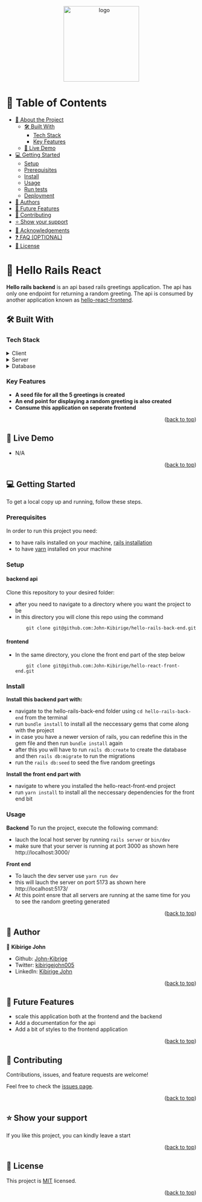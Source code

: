 <a name="readme-top"></a>

<!--
HOW TO USE:
This is an example of how you may give instructions on setting up your project locally.

Modify this file to match your project and remove sections that don't apply.

REQUIRED SECTIONS:
- Table of Contents
- About the Project
  - Built With
  - Live Demo
- Getting Started
- Authors
- Future Features
- Contributing
- Show your support
- Acknowledgements
- License

OPTIONAL SECTIONS:
- FAQ

After you're finished please remove all the comments and instructions!
-->

<div align="center">
  <!-- You are encouraged to replace this logo with your own! Otherwise you can also remove it. -->
  <img src="https://mlkwvqnwev8l.i.optimole.com/w:776/h:291/q:mauto/dpr:1.5/https://www.railscarma.com/wp-content/uploads/2016/07/Application-API-with-Ruby-on-Rails-1.jpg" alt="logo" width="200"  height="auto" />
  <br/>

</div>

<!-- TABLE OF CONTENTS -->

# 📗 Table of Contents

- [📖 About the Project](#about-project)
  - [🛠 Built With](#built-with)
    - [Tech Stack](#tech-stack)
    - [Key Features](#key-features)
  - [🚀 Live Demo](#live-demo)
- [💻 Getting Started](#getting-started)
  - [Setup](#setup)
  - [Prerequisites](#prerequisites)
  - [Install](#install)
  - [Usage](#usage)
  - [Run tests](#run-tests)
  - [Deployment](#triangular_flag_on_post-deployment)
- [👥 Authors](#authors)
- [🔭 Future Features](#future-features)
- [🤝 Contributing](#contributing)
- [⭐️ Show your support](#support)
- [🙏 Acknowledgements](#acknowledgements)
- [❓ FAQ (OPTIONAL)](#faq)
- [📝 License](#license)

<!-- PROJECT DESCRIPTION -->

# 📖 Hello Rails React<a name="about-project"></a>

**Hello rails backend** is an api based rails greetings application. The api has only one endpoint for returning a random greeting. The api is consumed by another application known as [hello-react-frontend](https://github.com/John-Kibirige/hello-react-front-end).

## 🛠 Built With <a name="built-with"></a>

### Tech Stack <a name="tech-stack"></a>

<details>
  <summary>Client</summary>
  <ul>
    <li><a href="https://reactjs.org/">React</a></li>
    <li><a href="https://redux.js.org/">Redux</a></li>
    <li><a href="https://vitejs.dev/guide/">vite</a></li>
  </ul>
</details>

<details>
  <summary>Server</summary>
  <ul>
    <li><a href="https://rubyonrails.org/">Ruby on Rails</a></li>
  </ul>
</details>

<details>
<summary>Database</summary>
  <ul>
    <li><a href="https://www.postgresql.org/">PostgreSQL</a></li>
  </ul>
</details>

<!-- Features -->

### Key Features <a name="key-features"></a>
- **A seed file for all the 5 greetings is created**
- **An end point for displaying a random greeting is also created**
- **Consume this application on seperate frontend**

<p align="right">(<a href="#readme-top">back to top</a>)</p>

<!-- LIVE DEMO -->

## 🚀 Live Demo <a name="live-demo"></a>
- N/A

<p align="right">(<a href="#readme-top">back to top</a>)</p>

<!-- GETTING STARTED -->

## 💻 Getting Started <a name="getting-started"></a>

To get a local copy up and running, follow these steps.

### Prerequisites

In order to run this project you need:
- to have rails installed on your machine, [rails installation](https://guides.rubyonrails.org/v5.1/getting_started.html)
- to have [yarn](https://yarnpkg.com/) installed on your machine

### Setup

#### backend api

Clone this repository to your desired folder:
- after you need to navigate to a directory where you want the project to be
- in this directory you will clone this repo using the command
    ```
        git clone git@github.com:John-Kibirige/hello-rails-back-end.git
    ```

#### frontend
- In the same directory, you clone the front end part of the step below
    ```
        git clone git@github.com:John-Kibirige/hello-react-front-end.git
    ```

### Install

**Install this backend part with:**

- navigate to the hello-rails-back-end folder using ```cd hello-rails-back-end``` from the terminal
- run ```bundle install``` to install all the neccessary gems that come along with the project
- in case you have a newer version of rails, you can redefine this in the gem file and then run ```bundle install``` again
- after this you will have to run ```rails db:create``` to create the database and then ```rails db:migrate``` to run the migrations
- run the ```rails db:seed``` to seed the five random greetings

**Install the front end part with**
- navigate to where you installed the hello-react-front-end project
- run ```yarn install``` to install all the neccessary dependencies for the front end bit

### Usage

**Backend**
To run the project, execute the following command:
- lauch the local host server by running ```rails server``` or ```bin/dev```
- make sure that your server is running at port 3000 as shown here http://localhost:3000/

**Front end**
- To lauch the dev server use ```yarn run dev```
- this will lauch the server on port 5173 as shown here http://localhost:5173/
- At this point ensre that all servers are running at the same time for you to see the random greeting generated

<p align="right">(<a href="#readme-top">back to top</a>)</p>

<!-- AUTHORS -->

## 👥 Author <a name="authors"></a>

👤 **Kibirige John**

- Github: [John-Kibrige](https://github.com/John-Kibirige)
- Twitter: [kibirigejohn005](https://twitter.com/kibirigejohn005)
- LinkedIn: [Kibirige John](https://www.linkedin.com/in/kibirigejohn005/)

<p align="right">(<a href="#readme-top">back to top</a>)</p>

<!-- FUTURE FEATURES -->

## 🔭 Future Features <a name="future-features"></a>
- scale this application both at the frontend and the backend
- Add a documentation for the api 
- Add a bit of styles to the frontend application

<p align="right">(<a href="#readme-top">back to top</a>)</p>

<!-- CONTRIBUTING -->

## 🤝 Contributing <a name="contributing"></a>

Contributions, issues, and feature requests are welcome!

Feel free to check the [issues page](https://github.com/John-Kibirige/hello-rails-back-end/issues).

<p align="right">(<a href="#readme-top">back to top</a>)</p>

<!-- SUPPORT -->

## ⭐️ Show your support <a name="support"></a>

If you like this project, you can kindly leave a start

<p align="right">(<a href="#readme-top">back to top</a>)</p>

## 📝 License <a name="license"></a>

This project is [MIT](./LICENSE) licensed.

<p align="right">(<a href="#readme-top">back to top</a>)</p>
